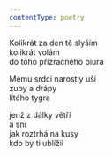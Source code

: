 ```yaml
---
contentType: poetry
---
```


<section>

Kolikrát za den tě slyším  
kolikrát volám  
do toho přízračného biura

Mému srdci narostly uši  
zuby a drápy  
lítého tygra

</section>

<section>

jenž z dálky větří  
a sní  
jak roztrhá na kusy  
kdo by ti ublížil

</section>

